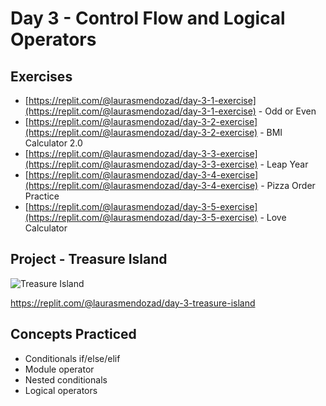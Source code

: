# Day 3 - Control Flow and Logical Operators
## Exercises
- [https://replit.com/@laurasmendozad/day-3-1-exercise](https://replit.com/@laurasmendozad/day-3-1-exercise) - Odd or Even
- [https://replit.com/@laurasmendozad/day-3-2-exercise](https://replit.com/@laurasmendozad/day-3-2-exercise) - BMI Calculator 2.0
- [https://replit.com/@laurasmendozad/day-3-3-exercise](https://replit.com/@laurasmendozad/day-3-3-exercise) - Leap Year
- [https://replit.com/@laurasmendozad/day-3-4-exercise](https://replit.com/@laurasmendozad/day-3-4-exercise) - Pizza Order Practice
- [https://replit.com/@laurasmendozad/day-3-5-exercise](https://replit.com/@laurasmendozad/day-3-5-exercise) - Love Calculator

## Project - Treasure Island

![Treasure Island](https://github.com/laurasmendozad/100-Days-Of-Code-Python/assets/58611097/55ca6d4e-8b3f-4bb3-917f-69e4b1e31dbf)

https://replit.com/@laurasmendozad/day-3-treasure-island

## Concepts Practiced

- Conditionals if/else/elif
- Module operator
- Nested conditionals
- Logical operators
